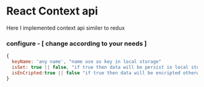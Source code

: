 # React Context api 

Here I implemented context api similer to redux


### configure - [ change according to your needs ]

```javascript
{
  keyName: 'any name', "name use as key in local storage"
  isSet: true || false, "if true then data will be persist in local storage otherwise not"
  isEnCripted:true || false "if true then data will be encripted otherwise not"
}
```

